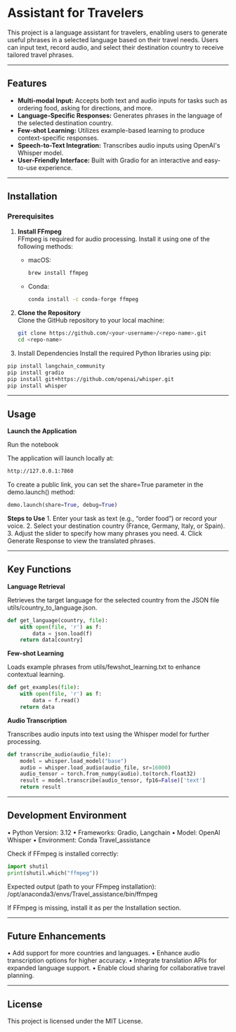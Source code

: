 # Assistant for Travelers

This project is a language assistant for travelers, enabling users to generate useful phrases in a selected language based on their travel needs. Users can input text, record audio, and select their destination country to receive tailored travel phrases.

---

## Features

- **Multi-modal Input:** Accepts both text and audio inputs for tasks such as ordering food, asking for directions, and more.
- **Language-Specific Responses:** Generates phrases in the language of the selected destination country.
- **Few-shot Learning:** Utilizes example-based learning to produce context-specific responses.
- **Speech-to-Text Integration:** Transcribes audio inputs using OpenAI's Whisper model.
- **User-Friendly Interface:** Built with Gradio for an interactive and easy-to-use experience.

---

## Installation

### Prerequisites

1. **Install FFmpeg**  
   FFmpeg is required for audio processing. Install it using one of the following methods:

   - macOS:  
     ```bash
     brew install ffmpeg
     ```
   - Conda:  
     ```bash
     conda install -c conda-forge ffmpeg
     ```

2. **Clone the Repository**  
   Clone the GitHub repository to your local machine:
   ```bash
   git clone https://github.com/<your-username>/<repo-name>.git
   cd <repo-name>
   ```

3.	Install Dependencies
Install the required Python libraries using pip:

```bash
pip install langchain_community
pip install gradio
pip install git+https://github.com/openai/whisper.git
pip install whisper
```

---

## Usage

**Launch the Application**

Run the notebook

The application will launch locally at:

```bash
http://127.0.0.1:7860
```

To create a public link, you can set the share=True parameter in the demo.launch() method:

```python
demo.launch(share=True, debug=True)
```

**Steps to Use**
	1.	Enter your task as text (e.g., “order food”) or record your voice.
	2.	Select your destination country (France, Germany, Italy, or Spain).
	3.	Adjust the slider to specify how many phrases you need.
	4.	Click Generate Response to view the translated phrases.

---

## Key Functions

**Language Retrieval**

Retrieves the target language for the selected country from the JSON file utils/country_to_language.json.

```python
def get_language(country, file):
    with open(file, 'r') as f:
        data = json.load(f)
    return data[country]
```

**Few-shot Learning**

Loads example phrases from utils/fewshot_learning.txt to enhance contextual learning.

```python
def get_examples(file):
    with open(file, 'r') as f:
        data = f.read()
    return data
```

**Audio Transcription**

Transcribes audio inputs into text using the Whisper model for further processing.

```python
def transcribe_audio(audio_file):
    model = whisper.load_model("base")
    audio = whisper.load_audio(audio_file, sr=16000)
    audio_tensor = torch.from_numpy(audio).to(torch.float32)
    result = model.transcribe(audio_tensor, fp16=False)['text']
    return result
```

---

## Development Environment

•	Python Version: 3.12
•	Frameworks: Gradio, Langchain
•	Model: OpenAI Whisper
•	Environment: Conda Travel_assistance

Check if FFmpeg is installed correctly:

```python
import shutil
print(shutil.which("ffmpeg"))
```

Expected output (path to your FFmpeg installation): /opt/anaconda3/envs/Travel_assistance/bin/ffmpeg

If FFmpeg is missing, install it as per the Installation section.

---

## Future Enhancements

• Add support for more countries and languages.
• Enhance audio transcription options for higher accuracy.
• Integrate translation APIs for expanded language support.
• Enable cloud sharing for collaborative travel planning.

---

## License

This project is licensed under the MIT License.
